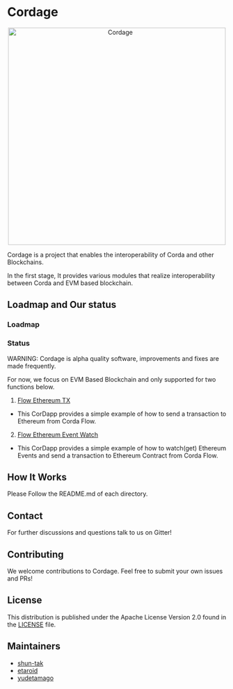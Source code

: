 # Cordage

<p align="center">
  <img src="https://user-images.githubusercontent.com/26994507/76292661-f3cb0e00-62f2-11ea-910b-096b269b9a10.png" alt="Cordage" width="500">
</p>

Cordage is a project that enables the interoperability of Corda and other Blockchains.

In the first stage, It provides various modules that realize interoperability between Corda and EVM based blockchain.

## Loadmap and Our status

### Loadmap


### Status
WARNING: Cordage is alpha quality software, improvements and fixes are made frequently.

For now, we focus on EVM Based Blockchain and only supported for two functions below.

1. [Flow Ethereum TX](/flow-ethereum-tx)
- This CorDapp provides a simple example of how to send a transaction to Ethereum from Corda Flow.

2. [Flow Ethereum Event Watch](/flow-ethereum-event-watch)
- This CorDapp provides a simple example of how to watch(get) Ethereum Events and send a transaction to Ethereum Contract from Corda Flow.




## How It Works

Please Follow the README.md of each directory.

## Contact
For further discussions and questions talk to us on Gitter!

## Contributing
We welcome contributions to Cordage.
Feel free to submit your own issues and PRs!

## License
This distribution is published under the Apache License Version 2.0 found in the [LICENSE](./LICENSE) file.

## Maintainers

- [shun-tak](https://github.com/shun-tak)
- [etaroid](https://github.com/etaroid)
- [yudetamago](https://github.com/yudetamago)
